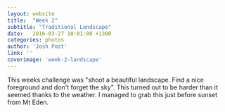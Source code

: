 ```yaml
---
layout: website
title:  "Week 2"
subtitle: "Traditional Landscape"
date:   2016-03-27 10:01:08 +1300
categories: photos
author: 'Josh Post'
link: ''
coverimage: 'week-2-landscape'
---
```


This weeks challenge was "shoot a beautiful landscape. Find a nice foreground and don't forget the sky". This turned out to be harder than it seemed thanks to the weather. I managed to grab this just before sunset from Mt Eden.